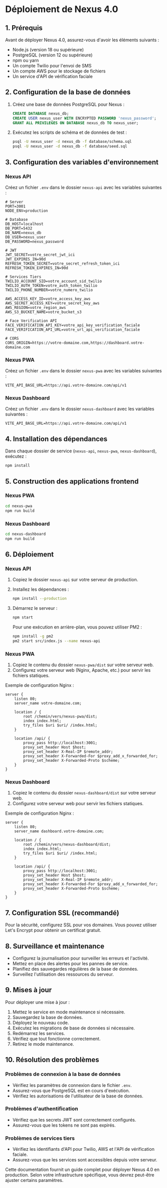 # Déploiement de Nexus 4.0

## 1. Prérequis

Avant de déployer Nexus 4.0, assurez-vous d'avoir les éléments suivants :

- Node.js (version 18 ou supérieure)
- PostgreSQL (version 12 ou supérieure)
- npm ou yarn
- Un compte Twilio pour l'envoi de SMS
- Un compte AWS pour le stockage de fichiers
- Un service d'API de vérification faciale

## 2. Configuration de la base de données

1. Créez une base de données PostgreSQL pour Nexus :
   ```sql
   CREATE DATABASE nexus_db;
   CREATE USER nexus_user WITH ENCRYPTED PASSWORD 'nexus_password';
   GRANT ALL PRIVILEGES ON DATABASE nexus_db TO nexus_user;
   ```

2. Exécutez les scripts de schéma et de données de test :
   ```bash
   psql -U nexus_user -d nexus_db -f database/schema.sql
   psql -U nexus_user -d nexus_db -f database/seed.sql
   ```

## 3. Configuration des variables d'environnement

### Nexus API
Créez un fichier `.env` dans le dossier `nexus-api` avec les variables suivantes :

```env
# Server
PORT=3001
NODE_ENV=production

# Database
DB_HOST=localhost
DB_PORT=5432
DB_NAME=nexus_db
DB_USER=nexus_user
DB_PASSWORD=nexus_password

# JWT
JWT_SECRET=votre_secret_jwt_ici
JWT_EXPIRES_IN=90d
REFRESH_TOKEN_SECRET=votre_secret_refresh_token_ici
REFRESH_TOKEN_EXPIRES_IN=90d

# Services Tiers
TWILIO_ACCOUNT_SID=votre_account_sid_twilio
TWILIO_AUTH_TOKEN=votre_auth_token_twilio
TWILIO_PHONE_NUMBER=votre_numero_twilio

AWS_ACCESS_KEY_ID=votre_access_key_aws
AWS_SECRET_ACCESS_KEY=votre_secret_key_aws
AWS_REGION=votre_region_aws
AWS_S3_BUCKET_NAME=votre_bucket_s3

# Face Verification API
FACE_VERIFICATION_API_KEY=votre_api_key_verification_faciale
FACE_VERIFICATION_API_URL=votre_url_api_verification_faciale

# CORS
CORS_ORIGIN=https://votre-domaine.com,https://dashboard.votre-domaine.com
```

### Nexus PWA
Créez un fichier `.env` dans le dossier `nexus-pwa` avec les variables suivantes :

```env
VITE_API_BASE_URL=https://api.votre-domaine.com/api/v1
```

### Nexus Dashboard
Créez un fichier `.env` dans le dossier `nexus-dashboard` avec les variables suivantes :

```env
VITE_API_BASE_URL=https://api.votre-domaine.com/api/v1
```

## 4. Installation des dépendances

Dans chaque dossier de service (`nexus-api`, `nexus-pwa`, `nexus-dashboard`), exécutez :

```bash
npm install
```

## 5. Construction des applications frontend

### Nexus PWA
```bash
cd nexus-pwa
npm run build
```

### Nexus Dashboard
```bash
cd nexus-dashboard
npm run build
```

## 6. Déploiement

### Nexus API
1. Copiez le dossier `nexus-api` sur votre serveur de production.
2. Installez les dépendances :
   ```bash
   npm install --production
   ```
3. Démarrez le serveur :
   ```bash
   npm start
   ```
   
   Pour une exécution en arrière-plan, vous pouvez utiliser PM2 :
   ```bash
   npm install -g pm2
   pm2 start src/index.js --name nexus-api
   ```

### Nexus PWA
1. Copiez le contenu du dossier `nexus-pwa/dist` sur votre serveur web.
2. Configurez votre serveur web (Nginx, Apache, etc.) pour servir les fichiers statiques.

Exemple de configuration Nginx :
```nginx
server {
    listen 80;
    server_name votre-domaine.com;
    
    location / {
        root /chemin/vers/nexus-pwa/dist;
        index index.html;
        try_files $uri $uri/ /index.html;
    }
    
    location /api/ {
        proxy_pass http://localhost:3001;
        proxy_set_header Host $host;
        proxy_set_header X-Real-IP $remote_addr;
        proxy_set_header X-Forwarded-For $proxy_add_x_forwarded_for;
        proxy_set_header X-Forwarded-Proto $scheme;
    }
}
```

### Nexus Dashboard
1. Copiez le contenu du dossier `nexus-dashboard/dist` sur votre serveur web.
2. Configurez votre serveur web pour servir les fichiers statiques.

Exemple de configuration Nginx :
```nginx
server {
    listen 80;
    server_name dashboard.votre-domaine.com;
    
    location / {
        root /chemin/vers/nexus-dashboard/dist;
        index index.html;
        try_files $uri $uri/ /index.html;
    }
    
    location /api/ {
        proxy_pass http://localhost:3001;
        proxy_set_header Host $host;
        proxy_set_header X-Real-IP $remote_addr;
        proxy_set_header X-Forwarded-For $proxy_add_x_forwarded_for;
        proxy_set_header X-Forwarded-Proto $scheme;
    }
}
```

## 7. Configuration SSL (recommandé)

Pour la sécurité, configurez SSL pour vos domaines. Vous pouvez utiliser Let's Encrypt pour obtenir un certificat gratuit.

## 8. Surveillance et maintenance

- Configurez la journalisation pour surveiller les erreurs et l'activité.
- Mettez en place des alertes pour les pannes de service.
- Planifiez des sauvegardes régulières de la base de données.
- Surveillez l'utilisation des ressources du serveur.

## 9. Mises à jour

Pour déployer une mise à jour :

1. Mettez le service en mode maintenance si nécessaire.
2. Sauvegardez la base de données.
3. Déployez le nouveau code.
4. Exécutez les migrations de base de données si nécessaire.
5. Redémarrez les services.
6. Vérifiez que tout fonctionne correctement.
7. Retirez le mode maintenance.

## 10. Résolution des problèmes

### Problèmes de connexion à la base de données
- Vérifiez les paramètres de connexion dans le fichier `.env`.
- Assurez-vous que PostgreSQL est en cours d'exécution.
- Vérifiez les autorisations de l'utilisateur de la base de données.

### Problèmes d'authentification
- Vérifiez que les secrets JWT sont correctement configurés.
- Assurez-vous que les tokens ne sont pas expirés.

### Problèmes de services tiers
- Vérifiez les identifiants d'API pour Twilio, AWS et l'API de vérification faciale.
- Assurez-vous que les services sont accessibles depuis votre serveur.

Cette documentation fournit un guide complet pour déployer Nexus 4.0 en production. Selon votre infrastructure spécifique, vous devrez peut-être ajuster certains paramètres.